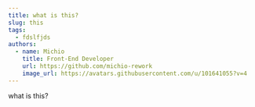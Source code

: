 ```yaml
---
title: what is this?
slug: this
tags:
  - fdslfjds
authors:
  - name: Michio
    title: Front-End Developer
    url: https://github.com/michio-rework
    image_url: https://avatars.githubusercontent.com/u/101641055?v=4
---
```

what is this?
